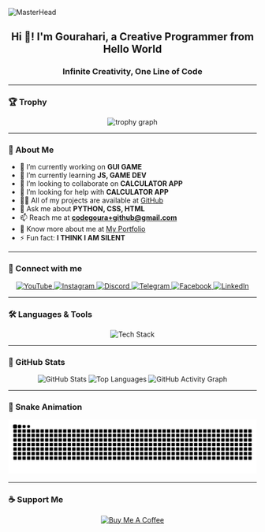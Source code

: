 ![MasterHead](https://repository-images.githubusercontent.com/588181932/e36ec678-7984-4cdd-8e4c-a3932772ff8e)

<h2 align="center">Hi 👋! I'm Gourahari, a Creative Programmer from Hello World </h2>
<h3 align="center">Infinite Creativity, One Line of Code</h3>

---

### 🏆 Trophy
<p align="center">
  <img src="https://github-profile-trophy.vercel.app?username=codeGoura&theme=dracula&column=-1&row=1&margin-w=8&margin-h=8&no-bg=false&no-frame=false&order=4" height="150" alt="trophy graph"  />
</p>

---

### 🚀 About Me
- 🔭 I’m currently working on **GUI GAME**
- 🌱 I’m currently learning **JS, GAME DEV**
- 👯 I’m looking to collaborate on **CALCULATOR APP**
- 🤝 I’m looking for help with **CALCULATOR APP**
- 👨‍💻 All of my projects are available at [GitHub](https://github.com/CodeGoura)
- 💬 Ask me about **PYTHON, CSS, HTML**
- 📫 Reach me at **codegoura+github@gmail.com**
- 📄 Know more about me at [My Portfolio](https://codegoura.42web.io/)
- ⚡ Fun fact: **I THINK I AM SILENT**

---

### 📱 Connect with me
<p align="center">
  <a href="https://www.youtube.com/@CODEGOURA" target="_blank">
    <img src="https://img.shields.io/badge/Youtube-%23FF0000.svg?&style=for-the-badge&logo=youtube&logoColor=white" alt="YouTube"/>
  </a>
  <a href="https://instagram.com/codegoura" target="_blank">
    <img src="https://img.shields.io/badge/Instagram-%23E4405F.svg?&style=for-the-badge&logo=instagram&logoColor=white" alt="Instagram"/>
  </a>
  <a href="https://discord.com" target="_blank">
    <img src="https://img.shields.io/badge/Discord-%237289DA.svg?&style=for-the-badge&logo=discord&logoColor=white" alt="Discord"/>
  </a>
  <a href="https://telegram.org" target="_blank">
    <img src="https://img.shields.io/badge/Telegram-%232CA5E0.svg?&style=for-the-badge&logo=telegram&logoColor=white" alt="Telegram"/>
  </a>
  <a href="https://facebook.com" target="_blank">
    <img src="https://img.shields.io/badge/Facebook-%231877F2.svg?&style=for-the-badge&logo=facebook&logoColor=white" alt="Facebook"/>
  </a>
  <a href="https://linkedin.com" target="_blank">
    <img src="https://img.shields.io/badge/LinkedIn-%230077B5.svg?&style=for-the-badge&logo=linkedin&logoColor=white" alt="LinkedIn"/>
  </a>
</p>

---

### 🛠️ Languages & Tools
<p align="center">
  <img src="https://skillicons.dev/icons?i=js,ts,react,html,css,python,csharp,flutter,java,docker,mysql,php,linux,vscode,wordpress" height="50" alt="Tech Stack"/>
</p>

---

### 🎉 GitHub Stats
<p align="center">
  <img src="https://github-readme-stats.vercel.app/api?username=codeGoura&show_icons=true&theme=dracula&count_private=true&hide_border=false" height="150" alt="GitHub Stats"/>
  <img src="https://github-readme-stats.vercel.app/api/top-langs/?username=codeGoura&layout=compact&theme=dracula&hide_border=false" height="150" alt="Top Languages"/>
  <img src="https://github-readme-activity-graph.vercel.app/graph?username=codeGoura&theme=react&area=true&hide_border=false" height="300" alt="GitHub Activity Graph"/>
</p>

---

### 🐍 Snake Animation
<p align="center">
  <img src="https://raw.githubusercontent.com/codeGoura/codeGoura/output/snake.svg" alt="Snake animation" />
</p>

---

### ☕ Support Me
<p align="center">
  <a href="https://www.buymeacoffee.com/codegoura">
    <img src="https://cdn.buymeacoffee.com/buttons/v2/default-yellow.png" height="50" width="210" alt="Buy Me A Coffee" />
  </a>
</p>
